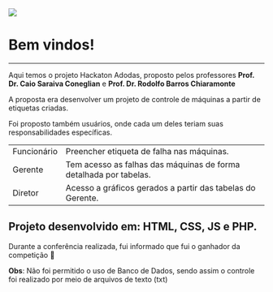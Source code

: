 <img src="https://i.imgur.com/rfMLKhy.png">
<h1>Bem vindos!</h1>
<hr/>
<p>Aqui temos o projeto Hackaton Adodas, proposto pelos professores <b>Prof. Dr. Caio Saraiva Coneglian</b> e <b>Prof. Dr. Rodolfo Barros Chiaramonte</b></p>
<p>A proposta era desenvolver um projeto de controle de máquinas a partir de etiquetas criadas.</p>
<p>Foi proposto também usuários, onde cada um deles teriam suas responsabilidades específicas.</p>
<table>
<tr>
<td>Funcionário</td>
<td>Preencher etiqueta de falha nas máquinas.</td>
</tr>
<tr>
<td>Gerente</td>
<td>Tem acesso as falhas das máquinas de forma detalhada por tabelas.</td>
</tr>
<tr>
<td>Diretor</td>
<td>Acesso a gráficos gerados a partir das tabelas do Gerente.</td>
</tr>
</table>

<h2>Projeto desenvolvido em: HTML, CSS, JS e PHP.</h2>

<p>Durante a conferência realizada, fui informado que fui o ganhador da competição 🥇</p>
<p><b>Obs</b>: Não foi permitido o uso de Banco de Dados, sendo assim o controle foi realizado por meio de arquivos de texto (txt)</p>

